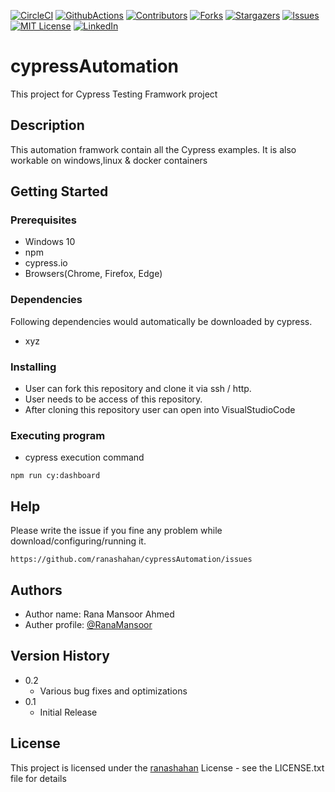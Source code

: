 [![CircleCI][circleci-shield]][circleci-url]
[![GithubActions][githubactions-shield]][githubactions-url]
[![Contributors][contributors-shield]][contributors-url]
[![Forks][forks-shield]][forks-url]
[![Stargazers][stars-shield]][stars-url]
[![Issues][issues-shield]][issues-url]
[![MIT License][license-shield]][license-url]
[![LinkedIn][linkedin-shield]][linkedin-url]
# cypressAutomation

This project for Cypress Testing Framwork project

## Description

This automation framwork contain all the Cypress examples. It is also workable on windows,linux & docker containers


## Getting Started

### Prerequisites
* Windows 10
* npm
* cypress.io
* Browsers(Chrome, Firefox, Edge)

### Dependencies
Following dependencies would automatically be downloaded by cypress.
* xyz

### Installing

* User can fork this repository and clone it via ssh / http.
* User needs to be access of this repository.
* After cloning this repository user can open into VisualStudioCode

### Executing program

* cypress execution command 
```
npm run cy:dashboard
```

## Help

Please write the issue if you fine any problem while download/configuring/running it.
```
https://github.com/ranashahan/cypressAutomation/issues
```

## Authors
* Author name: Rana Mansoor Ahmed  
* Auther profile: [@RanaMansoor](https://github.com/ranashahan)

## Version History

* 0.2
    * Various bug fixes and optimizations
* 0.1
    * Initial Release

## License

This project is licensed under the [ranashahan](https://github.com/ranashahan/cypressAutomation/blob/master/LICENSE) 
License - see the LICENSE.txt file for details

<!-- MARKDOWN LINKS & IMAGES -->
<!-- https://www.markdownguide.org/basic-syntax/#reference-style-links -->
[contributors-shield]: https://img.shields.io/github/contributors/ranashahan/cypressAutomation.svg?style=for-the-badge
[contributors-url]: https://github.com/ranashahan/cypressAutomation/graphs/contributors
[forks-shield]: https://img.shields.io/github/forks/ranashahan/cypressAutomation.svg?style=for-the-badge
[forks-url]: https://github.com/ranashahan/cypressAutomation/network/members
[stars-shield]: https://img.shields.io/github/stars/ranashahan/cypressAutomation.svg?style=for-the-badge
[stars-url]: https://github.com/ranashahan/cypressAutomation/stargazers
[issues-shield]: https://img.shields.io/github/issues/ranashahan/cypressAutomation.svg?style=for-the-badge
[issues-url]: https://github.com/ranashahan/cypressAutomation/issues
[license-shield]: https://img.shields.io/github/license/ranashahan/cypressAutomation.svg?style=for-the-badge
[license-url]: https://github.com/ranashahan/cypressAutomation/blob/master/LICENSE
[linkedin-shield]: https://img.shields.io/badge/-LinkedIn-black.svg?style=for-the-badge&logo=linkedin&colorB=555
[linkedin-url]: https://linkedin.com/in/ranamansoorahmed/
[githubactions-shield]: https://github.com/ranashahan/cypressAutomation/actions/workflows/main.yml/badge.svg
[githubactions-url]: https://github.com/ranashahan/cypressAutomation/actions/workflows/main.yml
[circleci-shield]: https://img.shields.io/circleci/build/github/ranashahan/cypressAutomation/master?style=flat-square
[circleci-url]: https://app.circleci.com/pipelines/github/ranashahan/cypressAutomation